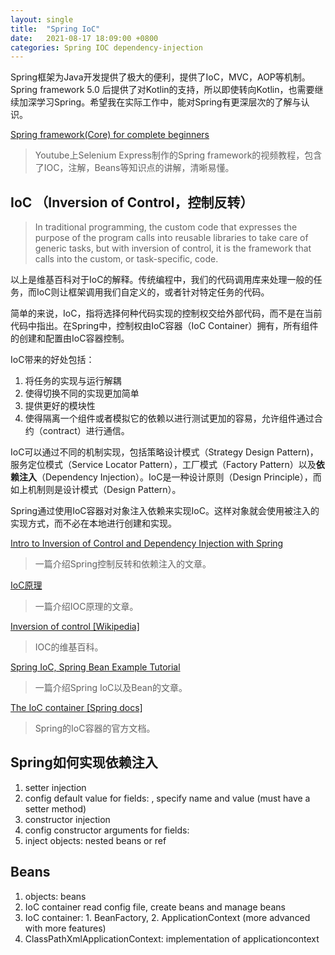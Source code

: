 ```yaml
---
layout: single
title:  "Spring IoC"
date:   2021-08-17 18:09:00 +0800
categories: Spring IOC dependency-injection
---
```


Spring框架为Java开发提供了极大的便利，提供了IoC，MVC，AOP等机制。Spring framework 5.0 后提供了对Kotlin的支持，所以即使转向Kotlin，也需要继续加深学习Spring。希望我在实际工作中，能对Spring有更深层次的了解与认识。

[Spring framework(Core) for complete beginners](https://youtu.be/r2Q0Jzl2qMQ)
>Youtube上Selenium Express制作的Spring framework的视频教程，包含了IOC，注解，Beans等知识点的讲解，清晰易懂。

<h2>IoC （Inversion of Control，控制反转）</h2>

>In traditional programming, the custom code that expresses the purpose of the program calls into reusable libraries to take care of generic tasks, but with inversion of control, it is the framework that calls into the custom, or task-specific, code.

以上是维基百科对于IoC的解释。传统编程中，我们的代码调用库来处理一般的任务，而IoC则让框架调用我们自定义的，或者针对特定任务的代码。

简单的来说，IoC，指将选择何种代码实现的控制权交给外部代码，而不是在当前代码中指出。在Spring中，控制权由IoC容器（IoC Container）拥有，所有组件的创建和配置由IoC容器控制。

IoC带来的好处包括：
1. 将任务的实现与运行解耦
2. 使得切换不同的实现更加简单
3. 提供更好的模块性
4. 使得隔离一个组件或者模拟它的依赖以进行测试更加的容易，允许组件通过合约（contract）进行通信。

IoC可以通过不同的机制实现，包括策略设计模式（Strategy Design Pattern)，服务定位模式（Service Locator Pattern），工厂模式（Factory Pattern）以及**依赖注入**（Dependency Injection）。IoC是一种设计原则（Design Principle），而如上机制则是设计模式（Design Pattern）。

Spring通过使用IoC容器对对象注入依赖来实现IoC。这样对象就会使用被注入的实现方式，而不必在本地进行创建和实现。

[Intro to Inversion of Control and Dependency Injection with Spring](https://www.baeldung.com/inversion-control-and-dependency-injection-in-spring)
>一篇介绍Spring控制反转和依赖注入的文章。

[IoC原理](https://www.liaoxuefeng.com/wiki/1252599548343744/1282381977747489)
>一篇介绍IOC原理的文章。

[Inversion of control [Wikipedia]](https://en.wikipedia.org/wiki/Inversion_of_control)
>IOC的维基百科。

 [Spring IoC, Spring Bean Example Tutorial](https://www.journaldev.com/2461/spring-ioc-bean-example-tutorial)
 >一篇介绍Spring IoC以及Bean的文章。

 [The IoC container [Spring docs]](https://docs.spring.io/spring-framework/docs/3.2.x/spring-framework-reference/html/beans.html)
 >Spring的IoC容器的官方文档。

<h2>Spring如何实现依赖注入</h2>

1. setter injection
2. config default value for fields: <property>, specify name and value (must have a setter method)
3. constructor injection
4. config constructor arguments for fields: <constructor-arg>
5. inject objects: nested beans or ref

<h2>Beans</h2>

1. objects: beans
2. IoC container read config file, create beans and manage beans
3. IoC container: 1. BeanFactory, 2. ApplicationContext (more advanced with more features)
4. ClassPathXmlApplicationContext: implementation of applicationcontext
